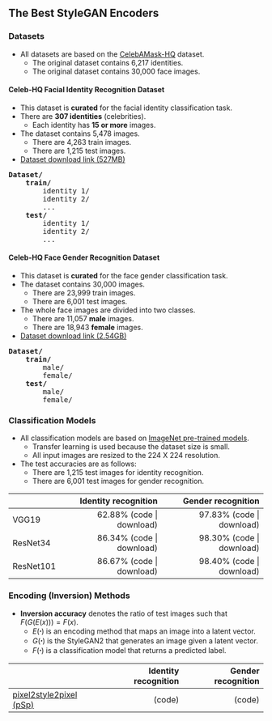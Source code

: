 ## The Best StyleGAN Encoders

### Datasets

* All datasets are based on the [CelebAMask-HQ](https://github.com/switchablenorms/CelebAMask-HQ) dataset.
    * The original dataset contains 6,217 identities.
    * The original dataset contains 30,000 face images.

#### Celeb-HQ Facial Identity Recognition Dataset

* This dataset is <b>curated</b> for the facial identity classification task.
* There are <b>307 identities</b> (celebrities).
    * Each identity has <b>15 or more</b> images.
* The dataset contains 5,478 images.
    * There are 4,263 train images.
    * There are 1,215 test images.
* [Dataset download link (527MB)](https://postechackr-my.sharepoint.com/:u:/g/personal/dongbinna_postech_ac_kr/ES-jbCNC6mNHhCyR4Nl1QpYBlxVOJ5YiVerhDpzmoS9ezA)

<pre>
<b>Dataset/</b>
    <b>train/</b>
        identity 1/
        identity 2/
        ...
    <b>test/</b>
        identity 1/
        identity 2/
        ...
</pre>

#### Celeb-HQ Face Gender Recognition Dataset

* This dataset is <b>curated</b> for the face gender classification task.
* The dataset contains 30,000 images.
    * There are 23,999 train images.
    * There are 6,001 test images.
* The whole face images are divided into two classes.
    * There are 11,057 <b>male</b> images.
    * There are 18,943 <b>female</b> images.
* [Dataset download link (2.54GB)](https://postechackr-my.sharepoint.com/:u:/g/personal/dongbinna_postech_ac_kr/EZ-LQXHjSztIrv5ayecz_nUBdHRni8ko4p_vCS1zypkhOw)

<pre>
<b>Dataset/</b>
    <b>train/</b>
        male/
        female/
    <b>test/</b>
        male/
        female/
</pre>

### Classification Models

* All classification models are based on [ImageNet pre-trained models](https://pytorch.org/vision/stable/models.html).
    * Transfer learning is used because the dataset size is small.
    * All input images are resized to the 224 X 224 resolution.
* The test accuracies are as follows:
    * There are 1,215 test images for identity recognition.
    * There are 6,001 test images for gender recognition.

||Identity recognition|Gender recognition|
|:---|---:|---:|
|VGG19|62.88% (code \| download)|97.83% (code \| download)|
|ResNet34|86.34% (code \| download)|98.30% (code \| download)|
|ResNet101|86.67% (code \| download)|98.40% (code \| download)|

### Encoding (Inversion) Methods

* <b>Inversion accuracy</b> denotes the ratio of test images such that $F(G(E(x))) = F(x)$.
    * $E(ꞏ)$ is an encoding method that maps an image into a latent vector.
    * $G(ꞏ)$ is the StyleGAN2 that generates an image given a latent vector.
    * $F(ꞏ)$ is a classification model that returns a predicted label.

||Identity recognition|Gender recognition|
|:---|---:|---:|
|[pixel2style2pixel (pSp)](https://github.com/eladrich/pixel2style2pixel)| (code)| (code)|
